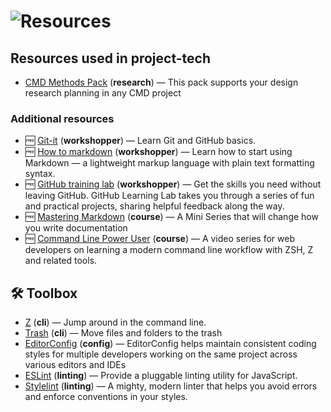 # ![Resources][banner-resources]

## Resources used in project-tech

*   [CMD Methods Pack](http://www.cmdmethods.nl/)
    (**research**) — This pack supports your design research planning in any CMD project

### Additional resources

*   🆓 [Git-it](https://github.com/jlord/git-it-electron)
    (**workshopper**) — Learn Git and GitHub basics.
*   🆓 [How to markdown](https://github.com/workshopper/how-to-markdown)
    (**workshopper**) — Learn how to start using Markdown — a lightweight markup language with plain text formatting syntax.
*   🆓 [GitHub training lab](https://lab.github.com/)
    (**workshopper**) — Get the skills you need without leaving GitHub. GitHub Learning Lab takes you through a series of fun and practical projects, sharing helpful feedback along the way.
*   🆓 [Mastering Markdown](https://masteringmarkdown.com/)
    (**course**) — A Mini Series that will change how you write documentation
*   🆓 [Command Line Power User](https://commandlinepoweruser.com/)
    (**course**) — A video series for web developers on learning a modern command line workflow with ZSH, Z and related tools.

## 🛠 Toolbox
*   [Z](https://github.com/rupa/z)
    (**cli**) — Jump around in the command line.
*   [Trash](https://github.com/sindresorhus/trash)
    (**cli**) — Move files and folders to the trash
*   [EditorConfig](https://editorconfig.org/)
    (**config**) — EditorConfig helps maintain consistent coding styles for multiple developers working on the same project across various editors and IDEs
*   [ESLint](https://eslint.org/)
    (**linting**) — Provide a pluggable linting utility for JavaScript.
*   [Stylelint](https://github.com/stylelint/stylelint)
    (**linting**) — A mighty, modern linter that helps you avoid errors and enforce conventions in your styles.

[banner-resources]: https://cmda-bt.github.io/pt-course-18-19/assets/banner-resources.svg